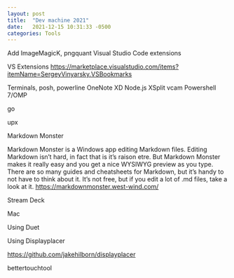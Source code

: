 ```yaml
---
layout: post
title:  "Dev machine 2021"
date:   2021-12-15 10:31:33 -0500
categories: Tools
---
```

Add ImageMagicK, pngquant
Visual Studio Code extensions

VS Extensions
https://marketplace.visualstudio.com/items?itemName=SergeyVinyarsky.VSBookmarks


Terminals, posh, powerline
OneNote
XD
Node.js
XSplit vcam
Powershell 7/OMP

go

upx

Markdown Monster

Markdown Monster is a Windows app editing Markdown files. Editing Markdown isn’t hard, in fact that is it’s raison etre. But Markdown Monster makes it really easy and you get a nice WYSIWYG preview as you type. There are so many guides and cheatsheets for Markdown, but it’s handy to not have to think about it. It’s not free, but if you edit a lot of .md files, take a look at it. https://markdownmonster.west-wind.com/

Stream Deck

Mac

Using Duet

Using Displayplacer

https://github.com/jakehilborn/displayplacer

bettertouchtool